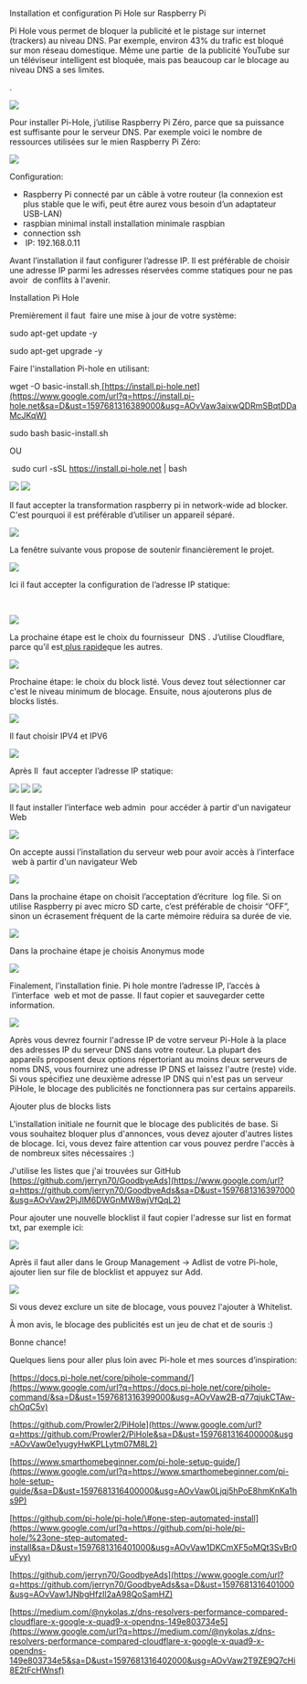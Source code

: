 Installation et configuration Pi Hole sur Raspberry Pi

Pi Hole vous permet de bloquer la publicité et le pistage sur internet
(trackers) au niveau DNS. Par exemple, environ 43% du trafic est bloqué
sur mon réseau domestique. Même une partie  de la publicité YouTube sur
un téléviseur intelligent est bloquée, mais pas beaucoup car le blocage
au niveau DNS a ses limites.

.

 <img src="/images/pihole_img12.png">

Pour installer Pi-Hole, j’utilise Raspberry Pi Zéro, parce que sa
puissance est suffisante pour le serveur DNS. Par exemple voici le
nombre de ressources utilisées sur le mien Raspberry Pi Zéro:

 <img src="/images/pihole_img16.png">

Configuration:

-   Raspberry Pi connecté par un câble à votre routeur (la connexion est
    plus stable que le wifi, peut être aurez vous besoin d’un adaptateur
    USB-LAN)
-   raspbian minimal install installation minimale raspbian
-   connection ssh
-    IP: 192.168.0.11

Avant l’installation il faut configurer l’adresse IP. Il est préférable
de choisir une adresse IP parmi les adresses réservées comme statiques
pour ne pas avoir  de conflits à l'avenir.

Installation Pi Hole

Premièrement il faut  faire une mise à jour de votre système:

sudo apt-get update -y

sudo apt-get upgrade -y

Faire l'installation Pi-hole en utilisant:

wget -O
basic-install.sh[ ](https://www.google.com/url?q=https://install.pi-hole.net&sa=D&ust=1597681316388000&usg=AOvVaw06MZYLW1O8Z0tMksc-b72r)[https://install.pi-hole.net](https://www.google.com/url?q=https://install.pi-hole.net&sa=D&ust=1597681316389000&usg=AOvVaw3aixwQDRmSBqtDDaMcJKqW)

sudo bash basic-install.sh

OU

 sudo curl -sSL https://install.pi-hole.net | bash

 <img src="/images/pihole_img13.png">

 <img src="/images/pihole_img4.png">

Il faut accepter la transformation raspberry pi in network-wide ad
blocker. C'est pourquoi il est préférable d’utiliser un appareil séparé.

 <img src="/images/pihole_img3.png">

La fenêtre suivante vous propose de soutenir financièrement le
projet. 

<img src="/images/pihole_img20.png">

Ici il faut accepter la configuration de l’adresse IP statique:

 

 <img src="/images/pihole_img10.png">

La prochaine étape est le choix du fournisseur  DNS . J’utilise
Cloudflare, parce qu’il est[ plus
rapide](https://www.google.com/url?q=https://medium.com/@nykolas.z/dns-resolvers-performance-compared-cloudflare-x-google-x-quad9-x-opendns-149e803734e5&sa=D&ust=1597681316391000&usg=AOvVaw3v7XWIFmwNDYmpFQ0hl8Ud)que
les autres.

 <img src="/images/pihole_img11.png">

Prochaine étape: le choix du block listé. Vous devez tout sélectionner
car c'est le niveau minimum de blocage. Ensuite, nous ajouterons plus de
blocks listés.

 <img src="/images/pihole_img7.png">

Il faut choisir IPV4 et IPV6

 <img src="/images/pihole_img5.png">

Après Il  faut accepter l’adresse IP statique:

 <img src="/images/pihole_img9.png">

 <img src="/images/pihole_img1.png">

 <img src="/images/pihole_img15.png">

Il faut installer l’interface web admin  pour accéder à partir d'un
navigateur Web

 <img src="/images/pihole_img19.png">

On accepte aussi l’installation du serveur web pour avoir accès à
l’interface  web à partir d'un navigateur Web

 <img src="/images/pihole_img18.png">

Dans la prochaine étape on choisit l’acceptation d’écriture  log file.
Si on utilise Raspberry pi avec micro SD carte, c’est préférable de
choisir “OFF”, sinon un écrasement fréquent de la carte mémoire réduira
sa durée de vie.

 <img src="/images/pihole_img2.png">

Dans la prochaine étape je choisis Anonymus mode

 <img src="/images/pihole_img17.png">

Finalement, l’installation finie. Pi hole montre l’adresse IP, l’accès à
 l’interface  web et mot de passe. Il faut copier et sauvegarder cette
information.

 <img src="/images/pihole_img6.png">

Après vous devrez fournir l'adresse IP de votre serveur Pi-Hole à la
place des adresses IP du serveur DNS dans votre routeur. La plupart des
appareils proposent deux options répertoriant au moins deux serveurs de
noms DNS, vous fournirez une adresse IP DNS et laissez l'autre (reste)
vide. Si vous spécifiez une deuxième adresse IP DNS qui n'est pas un
serveur PiHole, le blocage des publicités ne fonctionnera pas sur
certains appareils.

Ajouter plus de blocks lists

L'installation initiale ne fournit que le blocage des publicités de
base. Si vous souhaitez bloquer plus d'annonces, vous devez ajouter
d'autres listes de blocage. Ici, vous devez faire attention car vous
pouvez perdre l'accès à de nombreux sites nécessaires :)

J'utilise les listes que j'ai trouvées sur GitHub
[https://github.com/jerryn70/GoodbyeAds](https://www.google.com/url?q=https://github.com/jerryn70/GoodbyeAds&sa=D&ust=1597681316397000&usg=AOvVaw2PjJlM6DWGnMW8wjVfQqL2)

Pour ajouter une nouvelle blocklist il faut copier l'adresse sur list en
format txt, par exemple ici:

 <img src="/images/pihole_img14.png">

Après il faut aller dans le Group Management -\> Adlist de votre
Pi-hole, ajouter lien sur file de blocklist et appuyez sur Add.

 <img src="/images/pihole_img8.png">

Si vous devez exclure un site de blocage, vous pouvez l'ajouter à
Whitelist.

À mon avis, le blocage des publicités est un jeu de chat et de souris :)

Bonne chance!

Quelques liens pour aller plus loin avec Pi-hole et mes sources
d’inspiration:

[https://docs.pi-hole.net/core/pihole-command/](https://www.google.com/url?q=https://docs.pi-hole.net/core/pihole-command/&sa=D&ust=1597681316399000&usg=AOvVaw2B-q77qjukCTAw-chOqC5v)

[https://github.com/Prowler2/PiHole](https://www.google.com/url?q=https://github.com/Prowler2/PiHole&sa=D&ust=1597681316400000&usg=AOvVaw0e1yugyHwKPLLytm07M8L2)

[https://www.smarthomebeginner.com/pi-hole-setup-guide/](https://www.google.com/url?q=https://www.smarthomebeginner.com/pi-hole-setup-guide/&sa=D&ust=1597681316400000&usg=AOvVaw0Ljqj5hPoE8hmKnKa1hs9P)

[https://github.com/pi-hole/pi-hole/\#one-step-automated-install](https://www.google.com/url?q=https://github.com/pi-hole/pi-hole/%23one-step-automated-install&sa=D&ust=1597681316401000&usg=AOvVaw1DKCmXF5oMQt3SvBr0uFyy)

[https://github.com/jerryn70/GoodbyeAds](https://www.google.com/url?q=https://github.com/jerryn70/GoodbyeAds&sa=D&ust=1597681316401000&usg=AOvVaw1JNbgHfzIl2aA98QoSamHZ)

[https://medium.com/@nykolas.z/dns-resolvers-performance-compared-cloudflare-x-google-x-quad9-x-opendns-149e803734e5](https://www.google.com/url?q=https://medium.com/@nykolas.z/dns-resolvers-performance-compared-cloudflare-x-google-x-quad9-x-opendns-149e803734e5&sa=D&ust=1597681316402000&usg=AOvVaw2T9ZE9Q7cHi8E2tFcHWnsf)

 


